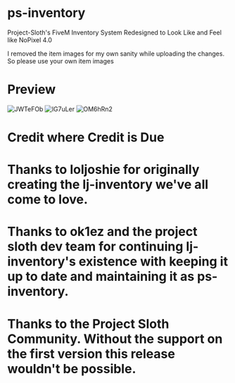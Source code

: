 # ps-inventory
Project-Sloth's FiveM Inventory System Redesigned to Look Like and Feel like NoPixel 4.0

I removed the item images for my own sanity while uploading the changes. So please use your own item images

# Preview
![JWTeFOb](https://github.com/Reload-X/ps-inventory/assets/167034229/64f90eda-513d-4837-a0e3-2ea8970f5110)
![lG7uLer](https://github.com/Reload-X/ps-inventory/assets/167034229/2dfac6d1-ac4f-4668-a843-4754a0238cd9)
![OM6hRn2](https://github.com/Reload-X/ps-inventory/assets/167034229/67956dc8-843a-484a-9e54-7291fa20a3d5)


# Credit where Credit is Due

# Thanks to loljoshie for originally creating the lj-inventory we've all come to love.
# Thanks to ok1ez and the project sloth dev team for continuing lj-inventory's existence with keeping it up to date and maintaining it as ps-inventory.
# Thanks to the Project Sloth Community. Without the support on the first version this release wouldn't be possible.
